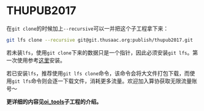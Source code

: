 # THUPUB2017

在`git clone`的时候加上`--recursive`可以一并把这个子工程拿下来：
```bash
git lfs clone --recursive git@git.thusaac.org:publish/thupub2017.git
```
若未装`lfs`，使用`git clone`下来的数据只是一个指针，因此必须安装`git lfs`。第一次使用参考[这里](https://github.com/git-lfs/git-lfs/wiki/Installation)安装。

若已安装`lfs`，推荐使用`git lfs clone`命令，该命令会将大文件打包下载，而使用`git lfs`命令则会逐一下载文件，消耗更多流量。欢迎加入算协获取无限流量账号～

**更详细的内容见[oi_tools](http://git.thusaac.org/mulab/oi_tools)子工程的介绍。**